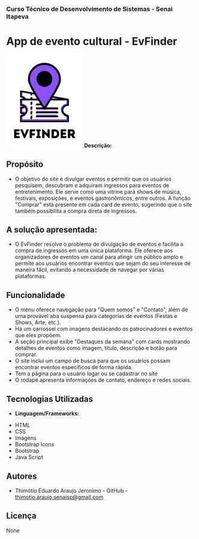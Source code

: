### Curso Técnico de Desenvolvimento de Sistemas - Senai Itapeva
# App de evento cultural - EvFinder
![EvFinder](/assets/favicon/logotipo.png)
**Descrição:**
## Propósito
- O objetivo do site é divulgar eventos e permitir que os usuários pesquisem, descubram e adquiram ingressos para eventos de entretenimento. Ele serve como uma vitrine para shows de música, festivais, exposições, e eventos gastronômicos, entre outros. A função "Comprar" está presente em cada card de evento, sugerindo que o site também possibilita a compra direta de ingressos.
## A solução apresentada:
- O EvFinder resolve o problema de divulgação de eventos e facilita a compra de ingressos em uma única plataforma. Ele oferece aos organizadores de eventos um canal para atingir um público amplo e permite aos usuários encontrar eventos que sejam do seu interesse de maneira fácil, evitando a necessidade de navegar por várias plataformas.
## Funcionalidade
* O menu oferece navegação para "Quem somos" e "Contato", além de uma provável aba suspensa para categorias de eventos (Festas e Shows, Arte, etc.).
* Há um carrossel com imagens destacando os patrocinadores e eventos que eles propõem.
* A seção principal exibe "Destaques da semana" com cards mostrando detalhes de eventos como imagem, título, descrição e botão para comprar.
* O site inclui um campo de busca para que os usuários possam encontrar eventos específicos de forma rápida.
* Tem a página para o usuário logar ou se cadastrar no site
* O rodapé apresenta informações de contato, endereço e redes sociais.

## Tecnologias Utilizadas
- **Linguagem/Frameworks:**
 * HTML
 * CSS
 * Imagens
 * Bootstrap Icons
 * Bootstrap
 * Java Script
## Autores
- Thimótio Eduardo Araujo Jeronimo - GitHub - thimotio.araujo.senaisp@gmail.com
## Licença
None